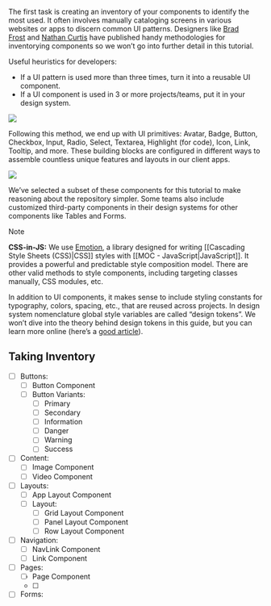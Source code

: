 The first task is creating an inventory of your components to identify the most used. It often involves manually cataloging screens in various websites or apps to discern common UI patterns. Designers like [Brad Frost](http://bradfrost.com/blog/post/interface-inventory/) and [Nathan Curtis](https://medium.com/eightshapes-llc/the-component-cut-up-workshop-1378ae110517) have published handy methodologies for inventorying components so we won’t go into further detail in this tutorial.

Useful heuristics for developers:
- If a UI pattern is used more than three times, turn it into a reusable UI component.
- If a UI component is used in 3 or more projects/teams, put it in your design system.

![](https://i.imgur.com/GgsCtqA.png)

Following this method, we end up with UI primitives: Avatar, Badge, Button, Checkbox, Input, Radio, Select, Textarea, Highlight (for code), Icon, Link, Tooltip, and more. These building blocks are configured in different ways to assemble countless unique features and layouts in our client apps.

![](https://i.imgur.com/ScdkzLD.png)

We’ve selected a subset of these components for this tutorial to make reasoning about the repository simpler. Some teams also include customized third-party components in their design systems for other components like Tables and Forms.

> [!NOTE]
> **CSS-in-JS:** We use [Emotion](https://emotion.sh/docs/introduction), a library designed for writing [[Cascading Style Sheets (CSS)|CSS]] styles with [[MOC - JavaScript|JavaScript]]. It provides a powerful and predictable style composition model. There are other valid methods to style components, including targeting classes manually, CSS modules, etc.


In addition to UI components, it makes sense to include styling constants for typography, colors, spacing, etc., that are reused across projects. In design system nomenclature global style variables are called “design tokens”. We won’t dive into the theory behind design tokens in this guide, but you can learn more online (here’s a [good article](https://medium.com/eightshapes-llc/tokens-in-design-systems-25dd82d58421)).

## Taking Inventory

- [ ] Buttons:
	- [ ] Button Component
	- [ ] Button Variants:
		- [ ] Primary
		- [ ] Secondary
		- [ ] Information
		- [ ] Danger
		- [ ] Warning
		- [ ] Success
- [ ] Content:
	- [ ] Image Component
	- [ ] Video Component
- [ ] Layouts:
	- [ ] App Layout Component
	- [ ] Layout:
		- [ ] Grid Layout Component
		- [ ] Panel Layout Component
		- [ ] Row Layout Component
- [ ] Navigation:
	- [ ] NavLink Component
	- [ ] Link Component
- [ ] Pages:
	- [ ] Page Component
	- [ ] 
- [ ] Forms: